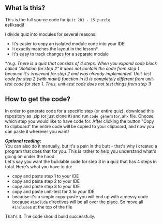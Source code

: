 ## What is this?
This is the full source code for `Quiz 201 - 15 puzzle`.\
asflksadjf

i divide quiz into modules for several reasons:
- It's easier to copy an isolated module code into your IDE
- It exactly matches the layout in the lesson\*
- It's easy to track changes for a separate module
<a/>

\*_(e.g. There is a quiz that consists of 4 steps. When you expand code block called "Solution for step 2" it does not contain the code from step 1 because it's irrelevant for step 2 and was already implemented. Unit-test code for step 2 (with main() function in it) is completely different from unit-test code for step 1. Thus, unit-test code does not test things from step 1)_

## How to get the code?
In order to generate code for a specific step (or entire quiz), download this repository as .zip (or just clone it) and run `Code generator.ahk` file. Choose which step you would like to have code for. After clicking the button "Copy to clipboard" the entire code will be copied to your clipboard, and now you can paste it wherever you want!

**_Optional reading:_**\
You can also do it manually, but it's a pain in the butt - that's why i created a program that does that for you. This is rather to help you understand what's going on under the hood.\
Let's say you want the buildable code for step 3 in a quiz that has 4 steps in total. Here's what you have to do:
- copy and paste step 1 to your IDE
- copy and paste step 2 to your IDE
- copy and paste step 3 to your IDE
- copy and paste unit-test for 3 to your IDE
- because it's a simple copy-paste you will end up with a messy code because `#include` directives will be all over the place. So move all `#include`s at the top of the file

That's it. The code should build successfully.

